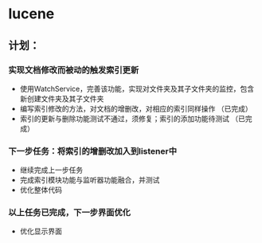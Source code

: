 # lucene
## 计划：
### 实现文档修改而被动的触发索引更新
* 使用WatchService，完善该功能，实现对文件夹及其子文件夹的监控，包含新创建文件夹及其子文件夹
* 编写索引修改的方法，对文档的增删改，对相应的索引同样操作    （已完成）
* 索引的更新与删除功能测试不通过，须修复；索引的添加功能待测试 （已完成）
### 下一步任务：将索引的增删改加入到listener中
* 继续完成上一步任务
* 完成索引模块功能与监听器功能融合，并测试
* 优化整体代码
### 以上任务已完成，下一步界面优化
* 优化显示界面
